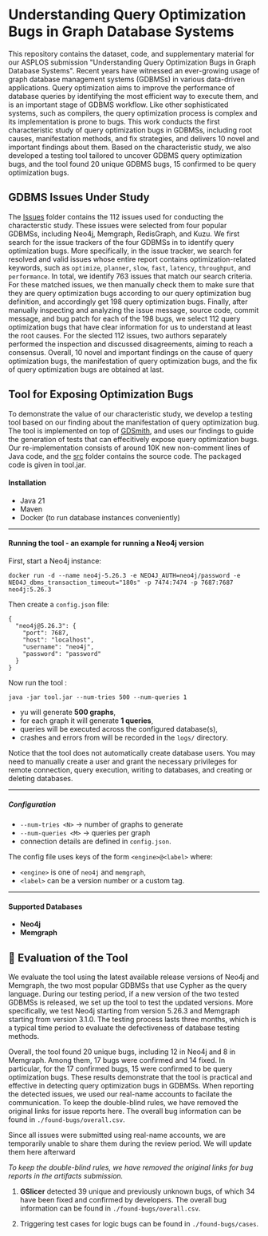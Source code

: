
# Understanding Query Optimization Bugs in Graph Database Systems

This repository contains the dataset, code, and supplementary material for our ASPLOS submission 
"Understanding Query Optimization Bugs in Graph Database Systems". Recent years have witnessed an ever-growing usage of graph
database management systems (GDBMSs) in various data-driven applications. Query optimization aims to improve
the performance of database queries by identifying the most efficient way to execute them, and is an important stage of GDBMS workflow.
Like other sophisticated systems, such as compilers, the query optimization process is complex and its implementation is prone to bugs. 
This work conducts the first characteristic study of query optimization bugs in GDBMSs, including root causes, manifestation methods, and
fix strategies, and delivers 10 novel and important findings about them. Based on the characteristic study, we also developed a testing tool
tailored to uncover GDBMS query optimization bugs, and the tool found 20 unique GDBMS bugs, 15 confirmed to be query optimization bugs. 

## GDBMS Issues Under Study

The [Issues](./Issues) folder contains the 112 issues used for conducting the characterstic study. These issues were selected from four popular GDBMSs, including Neo4j, Memgraph, RedisGraph, and Kuzu. We first search for the issue trackers of the four GDBMSs in to identify query 
optimization bugs. More specifically, in the issue tracker, we search for resolved and valid issues whose entire report contains optimization-related keywords, such as `optimize`, `planner`, `slow`, `fast`, `latency`, `throughput`, and `performance`. In total, we identify 763 issues that match our search criteria. For these matched issues, we then manually check them to make sure that they are query optimization
bugs according to our query optimization bug definition, and accordingly get 198 query optimization bugs. Finally, after manually inspecting
and analyzing the issue message, source code, commit message, and bug patch for each of the 198 bugs, we select 112 query optimization bugs that 
have clear information for us to understand at least the root causes. For the slected 112 issues, two authors separately performed the inspection and discussed disagreements, aiming to reach a consensus. Overall, 10 novel and important findings on the cause of query optimization bugs, the manifestation of query optimization bugs, and the fix of query optimization bugs are obtained at last. 

## Tool for Exposing Optimization Bugs

To demonstrate the value of our characteristic study, we develop a testing tool based on our finding about the manifestation of query optimization bug. 
The tool is implemented on top of [GDSmith](https://github.com/ddaa2000/GDsmith), and uses our findings to guide the generation of tests that can effecitively 
expose query optimization bugs. Our re-implementation consists of around 10K new non-comment lines of Java code, and the [src](./src) folder contains the source code. 
The packaged code is given in tool.jar.

#### Installation

- Java 21
- Maven
- Docker (to run database instances conveniently)

------

#### Running the tool - an example for running a Neo4j version

First, start a Neo4j instance:

```
docker run -d --name neo4j-5.26.3 -e NEO4J_AUTH=neo4j/password -e NEO4J_dbms_transaction_timeout="180s" -p 7474:7474 -p 7687:7687 neo4j:5.26.3
```

Then create a `config.json` file:

```
{
  "neo4j@5.26.3": {
    "port": 7687,
    "host": "localhost",
    "username": "neo4j",
    "password": "password"
  }
}
```

Now run the tool :

```
java -jar tool.jar --num-tries 500 --num-queries 1 
```

- yu will generate **500 graphs**,
- for each graph it will generate **1 queries**,
- queries will be executed across the configured database(s),
- crashes and errors from will be recorded in the `logs/` directory.

Notice that the tool does not automatically create database users. You may need to manually create a user and grant the necessary privileges for remote connection, 
query execution, writing to databases, and creating or deleting databases.

------

##### Configuration

- `--num-tries <N>` → number of graphs to generate
- `--num-queries <M>` → queries per graph
- connection details are defined in `config.json`.

The config file uses keys of the form `<engine>@<label>` where:

- `<engine>` is one of `neo4j` and `memgraph`,
- `<label>` can be a version number or a custom tag.

------

#### Supported Databases

- **Neo4j**
- **Memgraph**



## 🐛 Evaluation of the Tool

We evaluate the tool using the latest available release versions of Neo4j and Memgraph, the two most popular GDBMSs that use Cypher as the query language. During our testing
period, if a new version of the two tested GDBMSs is released, we set up the tool to test the updated versions. More specifically, we test Neo4j starting from version 5.26.3 and
Memgraph starting from version 3.1.0. The testing process lasts three months, which is a typical time period to evaluate the defectiveness of database testing methods.

Overall, the tool found 20 unique bugs, including 12 in Neo4j and 8 in Memgraph. Among them, 17 bugs were confirmed and 14 fixed. In particular, for the 17 confirmed bugs, 15 were 
confirmed to be query optimization bugs. These results demonstrate that the tool is practical and effective in detecting query optimization bugs in GDBMSs. When reporting the detected issues, 
we used our real-name accounts to facilate the communication. To keep the double-blind rules, we have removed the original links for issue reports here. The overall bug information can be found 
in `./found-bugs/overall.csv`.


Since all issues were submitted using real-name accounts, we are temporarily unable to share them during the review period. We will update them here afterward


*To keep the double-blind rules, we have removed the original links for bug reports in the artifacts submission.*

1. **GSlicer** detected 39 unique and previously unknown bugs, of which 34 have been fixed and confirmed by developers. The overall bug information can be found in `./found-bugs/overall.csv`.

2. Triggering test cases for logic bugs can be found in `./found-bugs/cases`.
